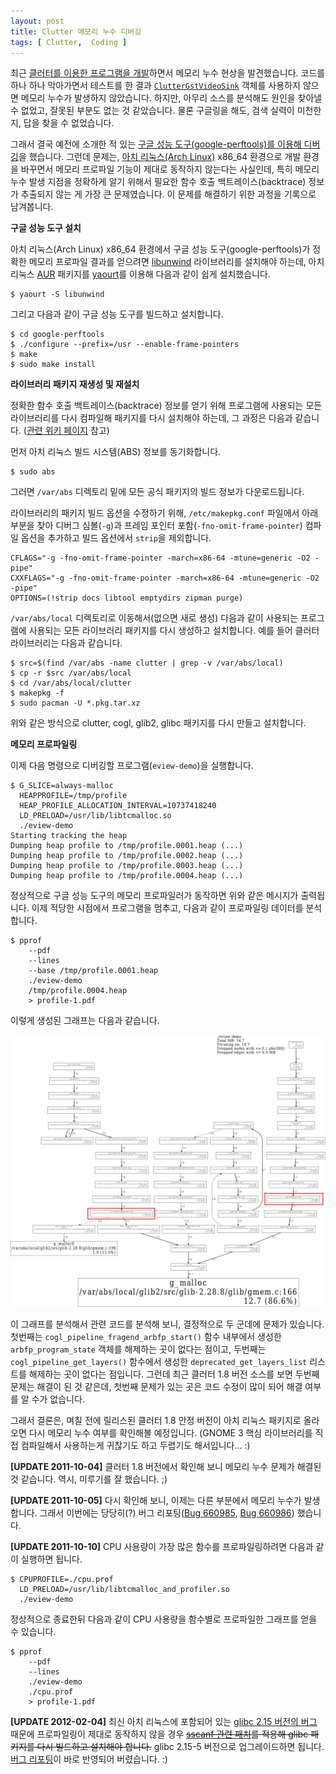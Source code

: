 ```yaml
---
layout: post
title: Clutter 메모리 누수 디버깅
tags: [ Clutter,  Coding ]
---
```


최근 [클러터를 이용한 프로그램을 개발](/2011/09/15/note-about-using-clutter/)하면서 메모리 누수 현상을 발견했습니다. 코드를 하나 하나 막아가면서 테스트를 한 결과 [`ClutterGstVideoSink`](http://developer.gnome.org/clutter-gst/1.3/ClutterGstVideoSink.html) 객체를 사용하지 않으면 메모리 누수가 발생하지 않았습니다. 하지만, 아무리 소스를 분석해도 원인을 찾아낼 수 없었고, 잘못된 부분도 없는 것 같았습니다. 물론 구글링을 해도, 검색 실력이 미천한지, 답을 찾을 수 없었습니다.

그래서 결국 예전에 소개한 적 있는 [구글 성능 도구(google-perftools)를 이용해 디버깅](/2009/06/18/debugging-memory-leaks-with-tcmalloc-google-perftools/)을 했습니다. 그런데 문제는, [아치 리눅스(Arch Linux)](http://www.archlinux.org/) x86\_64 환경으로 개발 환경을 바꾸면서 메모리 프로파일 기능이 제대로 동작하지 않는다는 사실인데, 특히 메모리 누수 발생 지점을 정확하게 알기 위해서 필요한 함수 호출 백트레이스(backtrace) 정보가 추출되지 않는 게 가장 큰 문제였습니다. 이 문제를 해결하기 위한 과정을 기록으로 남겨봅니다.

**구글 성능 도구 설치**

아치 리눅스(Arch Linux) x86\_64 환경에서 구글 성능 도구(google-perftools)가 정확한 메모리 프로파일 결과를 얻으려면 [libunwind](http://www.nongnu.org/libunwind/) 라이브러리를 설치해야 하는데, 아치리눅스 [AUR](https://wiki.archlinux.org/index.php/AUR) 패키지를 [yaourt](https://wiki.archlinux.org/index.php/Yaourt)를 이용해 다음과 같이 쉽게 설치했습니다.

    $ yaourt -S libunwind

그리고 다음과 같이 구글 성능 도구를 빌드하고 설치합니다.

    $ cd google-perftools
    $ ./configure --prefix=/usr --enable-frame-pointers
    $ make
    $ sudo make install

**라이브러리 패키지 재생성 및 재설치**

정확한 함수 호출 백트레이스(backtrace) 정보를 얻기 위해 프로그램에 사용되는 모든 라이브러리를 다시 컴파일해 패키지를 다시 설치해야 하는데, 그 과정은 다음과 같습니다. ([관련 위키 페이지](https://wiki.archlinux.org/index.php/Debug_-_Getting_Traces) 참고)

먼저 아치 리눅스 빌드 시스템(ABS) 정보를 동기화합니다.

    $ sudo abs

그러면 `/var/abs` 디렉토리 밑에 모든 공식 패키지의 빌드 정보가 다운로드됩니다.

라이브러리의 패키지 빌드 옵션을 수정하기 위해, `/etc/makepkg.conf` 파일에서 아래 부분을 찾아 디버그 심볼(`-g`)과 프레임 포인터 포함(`-fno-omit-frame-pointer`) 컴파일 옵션을 추가하고 빌드 옵션에서 `strip`을 제외합니다.

    CFLAGS="-g -fno-omit-frame-pointer -march=x86-64 -mtune=generic -O2 -pipe"
    CXXFLAGS="-g -fno-omit-frame-pointer -march=x86-64 -mtune=generic -O2 -pipe"
    OPTIONS=(!strip docs libtool emptydirs zipman purge)

`/var/abs/local` 디렉토리로 이동해서(없으면 새로 생성) 다음과 같이 사용되는 프로그램에 사용되는 모든 라이브러리 패키지를 다시 생성하고 설치합니다. 예를 들어 클러터 라이브러리는 다음과 같습니다.

    $ src=$(find /var/abs -name clutter | grep -v /var/abs/local)
    $ cp -r $src /var/abs/local
    $ cd /var/abs/local/clutter
    $ makepkg -f
    $ sudo pacman -U *.pkg.tar.xz

위와 같은 방식으로 clutter, cogl, glib2, glibc 패키지를 다시 만들고 설치합니다.

**메모리 프로파일링**

이제 다음 명령으로 디버깅할 프로그램(`eview-demo`)을 실행합니다.

    $ G_SLICE=always-malloc 
      HEAPPROFILE=/tmp/profile 
      HEAP_PROFILE_ALLOCATION_INTERVAL=10737418240 
      LD_PRELOAD=/usr/lib/libtcmalloc.so 
      ./eview-demo
    Starting tracking the heap
    Dumping heap profile to /tmp/profile.0001.heap (...)
    Dumping heap profile to /tmp/profile.0002.heap (...)
    Dumping heap profile to /tmp/profile.0003.heap (...)
    Dumping heap profile to /tmp/profile.0004.heap (...)

정상적으로 구글 성능 도구의 메모리 프로파일러가 동작하면 위와 같은 메시지가 출력됩니다. 이제 적당한 시점에서 프로그램을 멈추고, 다음과 같이 프로파일링 데이터를 분석합니다.

    $ pprof 
        --pdf 
        --lines 
        --base /tmp/profile.0001.heap 
        ./eview-demo 
        /tmp/profile.0004.heap 
        > profile-1.pdf

이렇게 생성된 그래프는 다음과 같습니다.

![](/figures/clutter-1-6-memory-leak-profile.jpg)

이 그래프를 분석해서 관련 코드를 분석해 보니, 결정적으로 두 군데에 문제가 있습니다. 첫번째는 `cogl_pipeline_fragend_arbfp_start()` 함수 내부에서 생성한 `arbfp_program_state` 객체를 해제하는 곳이 없다는 점이고, 두번째는 `cogl_pipeline_get_layers()` 함수에서 생성한 `deprecated_get_layers_list` 리스트를 해제하는 곳이 없다는 점입니다. 그런데 최근 클러터 1.8 버전 소스를 보면 두번째 문제는 해결이 된 것 같은데, 첫번째 문제가 있는 곳은 코드 수정이 많이 되어 해결 여부를 알 수가 없습니다.

그래서 결론은, 며칠 전에 릴리스된 클러터 1.8 안정 버전이 아치 리눅스 패키지로 올라오면 다시 메모리 누수 여부를 확인해볼 예정입니다. (GNOME 3 핵심 라이브러리를 직접 컴파일해서 사용하는게 귀찮기도 하고 두렵기도 해서입니다... :)

**[UPDATE 2011-10-04]** 클러터 1.8 버전에서 확인해 보니 메모리 누수 문제가 해결된 것 같습니다. 역시, 미루기를 잘 했습니다. ;)

**[UPDATE 2011-10-05]** 다시 확인해 보니, 이제는 다른 부분에서 메모리 누수가 발생합니다. 그래서 이번에는 당당히(?) 버그 리포팅([Bug 660985](https://bugzilla.gnome.org/show_bug.cgi?id=660985), [Bug 660986](https://bugzilla.gnome.org/show_bug.cgi?id=660986)) 했습니다.

**[UPDATE 2011-10-10]** CPU 사용량이 가장 많은 함수를 프로파일링하려면 다음과 같이 실행하면 됩니다.

    $ CPUPROFILE=./cpu.prof 
      LD_PRELOAD=/usr/lib/libtcmalloc_and_profiler.so 
      ./eview-demo

정상적으로 종료한뒤 다음과 같이 CPU 사용량을 함수별로 프로파일한 그래프를 얻을 수 있습니다.

    $ pprof 
        --pdf 
        --lines 
        ./eview-demo 
        ./cpu.prof
        > profile-1.pdf

**[UPDATE 2012-02-04]** 최신 아치 리눅스에 포함되어 있는 [glibc 2.15 버전의 버그](http://code.google.com/p/gperftools/issues/detail?id=396) 때문에 프로파일링이 제대로 동작하지 않을 경우 ~~[sscanf 관련 패치](http://permalink.gmane.org/gmane.comp.lib.glibc.alpha/17093)를 적용해 glibc 패키지를 다시 빌드하고 설치해야 합니다.~~ glibc 2.15-5 버전으로 업그레이드하면 됩니다. [버그 리포팅](https://bugs.archlinux.org/task/28246)이 바로 반영되어 버렸습니다. :)

